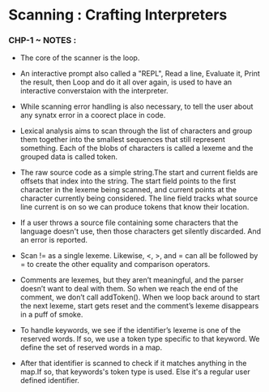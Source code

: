 # Scanning : Crafting Interpreters

### CHP-1 ~ NOTES : 

* The core of the scanner is the loop.

* An interactive prompt also called a "REPL", Read a line, Evaluate it, Print the result, then Loop and do it all over again, is used to have an interactive converstaion with the interpreter.

* While scanning error handling is also necessary, to tell the user about any synatx error in a coorect place in code.

* Lexical analysis aims to scan through the list of characters and group them together into the smallest sequences that still represent something. Each of the blobs of characters is called a lexeme and the grouped data is called token.

* The raw source code as a simple string.The start and current fields are offsets that index into the string. The start field points to the first character in the lexeme being scanned, and current points at the character currently being considered. The line field tracks what source line current is on so we can produce tokens that know their location. 

* If a user throws a source file containing some characters that the language doesn't use, then those characters get silently discarded. And an error is reported.

* Scan != as a single lexeme. Likewise, <, >, and = can all be followed by = to create the other equality and comparison operators.

* Comments are lexemes, but they aren’t meaningful, and the parser doesn’t want to deal with them. So when we reach the end of the comment, we don’t call addToken(). When we loop back around to start the next lexeme, start gets reset and the comment’s lexeme disappears in a puff of smoke.

* To handle keywords, we see if the identifier’s lexeme is one of the reserved words. If so, we use a token type specific to that keyword. We define the set of reserved words in a map.

* After that identifier is scanned to check if it matches anything in the map.If so, that keywords's token type is used. Else it's a regular user defined identifier.


   

